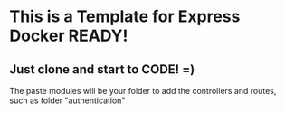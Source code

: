 # This is a Template for Express Docker READY!
## Just clone and start to CODE! =)
The paste modules will be your folder to add the controllers and routes, such as folder "authentication"
